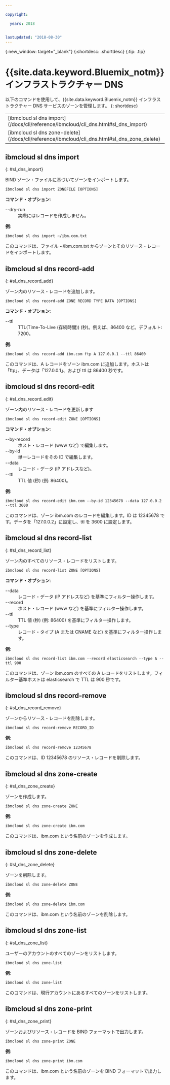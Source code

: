 ```yaml
---

copyright:

  years: 2018


lastupdated: "2018-08-30"
---
```


{:new_window: target="_blank"}
{:shortdesc: .shortdesc}
{:tip: .tip}

# {{site.data.keyword.Bluemix_notm}} インフラストラクチャー DNS

以下のコマンドを使用して、{{site.data.keyword.Bluemix_notm}} インフラストラクチャー DNS サービスのゾーンを管理します。
{: shortdesc}

<table summary="コマンドの詳細情報を表示するリンクが含まれたアルファベット順の {{site.data.keyword.Bluemix_notm}} インフラストラクチャー DNS コマンド">
 <tbody>
 <tr>
 <td>[ibmcloud sl dns import](/docs/cli/reference/ibmcloud/cli_dns.html#sl_dns_import)</td>
 <td>[ibmcloud sl dns record-add](/docs/cli/reference/ibmcloud/cli_dns.html#sl_dns_record_add)</td>
 <td>[ibmcloud sl dns record-edit](/docs/cli/reference/ibmcloud/cli_dns.html#sl_dns_record_edit)</td>
 <td>[ibmcloud sl dns record-list](/docs/cli/reference/ibmcloud/cli_dns.html#sl_dns_record_list)</td>
 <td>[ibmcloud sl dns record-remove](/docs/cli/reference/ibmcloud/cli_dns.html#sl_dns_record_remove)</td>
 <td>[ibmcloud sl dns zone-create](/docs/cli/reference/ibmcloud/cli_dns.html#sl_dns_zone_create)</td>
 </tr>
 <tr>
   <td>[ibmcloud sl dns zone-delete](/docs/cli/reference/ibmcloud/cli_dns.html#sl_dns_zone_delete)</td>
   <td>[ibmcloud sl dns zone-list](/docs/cli/reference/ibmcloud/cli_dns.html#sl_dns_zone_list)</td>
   <td>[ibmcloud sl dns zone-print](/docs/cli/reference/ibmcloud/cli_dns.html#sl_dns_zone_print)</td>
 </tr>
   </tbody>
 </table>

## ibmcloud sl dns import
{: #sl_dns_import}

BIND ゾーン・ファイルに基づいてゾーンをインポートします。
```
ibmcloud sl dns import ZONEFILE [OPTIONS]
```

<strong>コマンド・オプション</strong>:
<dl>
<dt>--dry-run</dt>
<dd>実際にはレコードを作成しません。</dd>
</dl>

**例**:
```
ibmcloud sl dns import ~/ibm.com.txt
```
このコマンドは、ファイル ~/ibm.com.txt からゾーンとそのリソース・レコードをインポートします。

## ibmcloud sl dns record-add
{: #sl_dns_record_add}

ゾーン内のリソース・レコードを追加します。
```
ibmcloud sl dns record-add ZONE RECORD TYPE DATA [OPTIONS]
```

<strong>コマンド・オプション</strong>:
<dl>
<dt>--ttl</dt>
<dd>TTL(Time-To-Live (存続時間)) (秒)。例えば、86400 など。デフォルト: 7200。</dd>
</dl>

**例**:
```
ibmcloud sl dns record-add ibm.com ftp A 127.0.0.1 --ttl 86400
```
このコマンドは、A レコードをゾーン ibm.com に追加します。ホストは「ftp」、データは「127.0.0.1」、および ttl は 86400 秒です。

## ibmcloud sl dns record-edit
{: #sl_dns_record_edit}

ゾーン内のリソース・レコードを更新します
```
ibmcloud sl dns record-edit ZONE [OPTIONS]
```

<strong>コマンド・オプション</strong>:
<dl>
<dt>--by-record</dt>
<dd>ホスト・レコード (www など) で編集します。</dd>
<dt>--by-id</dt>
<dd>単一レコードをその ID で編集します。</dd>
<dt>--data</dt>
<dd>レコード・データ (IP アドレスなど)。</dd>
<dt>--ttl</dt>
<dd>TTL 値 (秒) (例: 86400)。</dd>
</dl>

**例**:
```
ibmcloud sl dns record-edit ibm.com --by-id 12345678 --data 127.0.0.2 --ttl 3600
```
このコマンドは、ゾーン ibm.com のレコードを編集します。ID は 12345678 です。データを「127.0.0.2」に設定し、ttl を 3600 に設定します。

## ibmcloud sl dns record-list
{: #sl_dns_record_list}

ゾーン内のすべてのリソース・レコードをリストします。
```
ibmcloud sl dns record-list ZONE [OPTIONS]
```

<strong>コマンド・オプション</strong>:
<dl>
<dt>--data</dt>
<dd>レコード・データ (IP アドレスなど) を基準にフィルター操作します。</dd>
<dt>--record</dt>
<dd>ホスト・レコード (www など) を基準にフィルター操作します。</dd>
<dt>--ttl</dt>
<dd>TTL 値 (秒) (例: 86400) を基準にフィルター操作します。</dd>
<dt>--type</dt>
<dd>レコード・タイプ (A または CNAME など) を基準にフィルター操作します。</dd>
</dl>

**例**:
```
ibmcloud sl dns record-list ibm.com --record elasticsearch --type A --ttl 900
```
このコマンドは、ゾーン ibm.com のすべての A レコードをリストします。フィルター基準ホストは elasticsearch で TTL は 900 秒です。

## ibmcloud sl dns record-remove
{: #sl_dns_record_remove}

ゾーンからリソース・レコードを削除します。
```
ibmcloud sl dns record-remove RECORD_ID
```


**例**:
```
ibmcloud sl dns record-remove 12345678
```
このコマンドは、ID 12345678 のリソース・レコードを削除します。

## ibmcloud sl dns zone-create
{: #sl_dns_zone_create}

ゾーンを作成します。
```
ibmcloud sl dns zone-create ZONE
```


**例**:
```
ibmcloud sl dns zone-create ibm.com
```
このコマンドは、ibm.com という名前のゾーンを作成します。

## ibmcloud sl dns zone-delete
{: #sl_dns_zone_delete}

ゾーンを削除します。
```
ibmcloud sl dns zone-delete ZONE
```


**例**:
```
ibmcloud sl dns zone-delete ibm.com
```
このコマンドは、ibm.com という名前のゾーンを削除します。

## ibmcloud sl dns zone-list
{: #sl_dns_zone_list}

ユーザーのアカウントのすべてのゾーンをリストします。
```
ibmcloud sl dns zone-list
```


**例**:
```
ibmcloud sl dns zone-list
```
このコマンドは、現行アカウントにあるすべてのゾーンをリストします。

## ibmcloud sl dns zone-print
{: #sl_dns_zone_print}

ゾーンおよびリソース・レコードを BIND フォーマットで出力します。
```
ibmcloud sl dns zone-print ZONE
```


**例**:
```
ibmcloud sl dns zone-print ibm.com
```
このコマンドは、ibm.com という名前のゾーンを BIND フォーマットで出力します。
